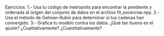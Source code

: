Ejercicios: 
1.- Usa tu código de metropolis para encontrar la pendiente y ordenada al órigen del conjunto de datos en el archivo fit_excercise.npy. 
2.- Usa el método de Gelman-Rubin para determinar si tus cadenas han convergido. 
3.- Grafica tu modelo contra los datos. ¿Qué tan bueno es el ajuste? ¿Cualitativamente? ¿Cuantitativamente?


